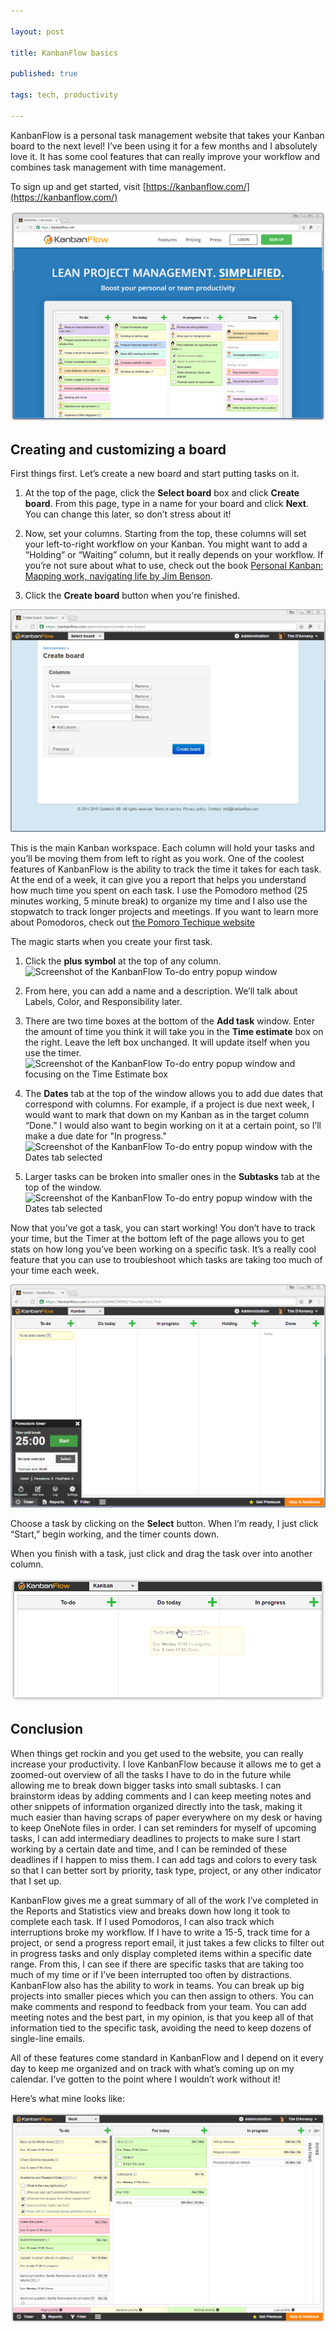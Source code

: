 ```yaml
---

layout: post 

title: KanbanFlow basics 

published: true

tags: tech, productivity 

---
```


KanbanFlow is a personal task management website that takes your Kanban board to the next level! I’ve been using it for a few months and I 
absolutely love it. It has some cool features that can really improve your workflow and combines task management with time management.

To sign up and get started, visit [https://kanbanflow.com/](https://kanbanflow.com/)

![Screenshot of the KanbanFlow homepage](/images/2016-07-19-KanbanFlow-homepage.png)

## Creating and customizing a board

First things first. Let’s create a new board and start putting tasks on it.

1. At the top of the page, click the **Select board** box and click **Create board**. From this page, type in a name for your board and click 
**Next**. You can change this later, so don’t stress about it!

1. Now, set your columns. Starting from the top, these columns will set your left-to-right workflow on your Kanban. You might want to add a 
“Holding” or “Waiting” column, but it really depends on your workflow. If you’re not sure about what to use, check out the book [Personal 
Kanban: Mapping work, navigating life by Jim Benson](https://www.amazon.com/Personal-Kanban-Mapping-Work-Navigating/dp/1453802266/).

1. Click the **Create board** button when you're finished.

![Screenshot of the KanbanFlow board creation settings page](/images/2016-07-19-KanbanFlow-create-board.png)

This is the main Kanban workspace. Each column will hold your tasks and you’ll be moving them from left to right as you work. One of the 
coolest features of KanbanFlow is the ability to track the time it takes for each task. At the end of a week, it can give you a report that 
helps you understand how much time you spent on each task. I use the Pomodoro method (25 minutes working, 5 minute break) to organize my time 
and I also use the stopwatch to track longer projects and meetings. If you want to learn more about Pomodoros, check out [the Pomoro Techique 
website](http://pomodorotechnique.com/)

The magic starts when you create your first task.

1. Click the **plus symbol** at the top of any column. ![Screenshot of the KanbanFlow To-do entry popup 
window](/images/2016-07-19-KanbanFlow-To-do-entry.png)

1. From here, you can add a name and a description. We’ll talk about Labels, Color, and Responsibility later.

1. There are two time boxes at the bottom of the **Add task** window. Enter the amount of time you think it will take you in the **Time 
estimate** box on the right. Leave the left box unchanged. It will update itself when you use the timer. ![Screenshot of the KanbanFlow To-do 
entry popup window and focusing on the Time Estimate box](/images/2016-07-19-KanbanFlow-To-do-time-entry.png)

1. The **Dates** tab at the top of the window allows you to add due dates that correspond with columns. For example, if a project is due next 
week, I would want to mark that down on my Kanban as in the target column “Done.” I would also want to begin working on it at a certain point, 
so I’ll make a due date for "In progress." ![Screenshot of the KanbanFlow To-do entry popup window with the Dates tab 
selected](/images/2016-07-19-KanbanFlow-To-do-dates.png)

5. Larger tasks can be broken into smaller ones in the **Subtasks** tab at the top of the window. ![Screenshot of the KanbanFlow To-do entry 
popup window with the Dates tab selected](/images/2016-07-19-KanbanFlow-To-do-subtasks.png)

Now that you’ve got a task, you can start working! You don’t have to track your time, but the Timer at the bottom left of the page allows you 
to get stats on how long you’ve been working on a specific task. It’s a really cool feature that you can use to troubleshoot which tasks are 
taking too much of your time each week.

![Screenshot of the KanbanFlow timer popup window](/images/2016-07-19-KanbanFlow-timer.png)

Choose a task by clicking on the **Select** button. When I’m ready, I just click “Start,” begin working, and the timer counts down.

When you finish with a task, just click and drag the task over into another column.

![Screenshot of the KanbanFlow column workflow](/images/2016-07-19-KanbanFlow-task-drag.png)

## Conclusion

When things get rockin and you get used to the website, you can really increase your productivity. I love KanbanFlow because it allows me to 
get a zoomed-out overview of all the tasks I have to do in the future while allowing me to break down bigger tasks into small subtasks. I can 
brainstorm ideas by adding comments and I can keep meeting notes and other snippets of information organized directly into the task, making it 
much easier than having scraps of paper everywhere on my desk or having to keep OneNote files in order. I can set reminders for myself of 
upcoming tasks, I can add intermediary deadlines to projects to make sure I start working by a certain date and time, and I can be reminded of 
these deadlines if I happen to miss them.  I can add tags and colors to every task so that I can better sort by priority, task type, project, 
or any other indicator that I set up.

KanbanFlow gives me a great summary of all of the work I’ve completed in the Reports and Statistics view and breaks down how long it took to 
complete each task. If I used Pomodoros, I can also track which interruptions broke my workflow. If I have to write a 15-5, track time for a 
project, or send a progress report email, it just takes a few clicks to filter out in progress tasks and only display completed items within a 
specific date range. From this, I can see if there are specific tasks that are taking too much of my time or if I’ve been interrupted too often 
by distractions. KanbanFlow also has the ability to work in teams. You can break up big projects into smaller pieces which you can then assign 
to others. You can make comments and respond to feedback from your team. You can add meeting notes and the best part, in my opinion, is that 
you keep all of that information tied to the specific task, avoiding the need to keep dozens of single-line emails.

All of these features come standard in KanbanFlow and I depend on it every day to keep me organized and on track with what’s coming up on my 
calendar. I’ve gotten to the point where I wouldn’t work without it!

Here’s what mine looks like:

![Screenshot of my KanbanFlow board](/images/2016-07-19-KanbanFlow-mine.png)


















